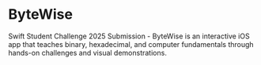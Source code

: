 # ByteWise
Swift Student Challenge 2025 Submission - ByteWise is an interactive iOS app that teaches binary, hexadecimal, and computer fundamentals through hands-on challenges and visual demonstrations.
